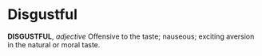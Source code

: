 # Disgustful

**DISGUSTFUL**, _adjective_ Offensive to the taste; nauseous; exciting aversion in the natural or moral taste.